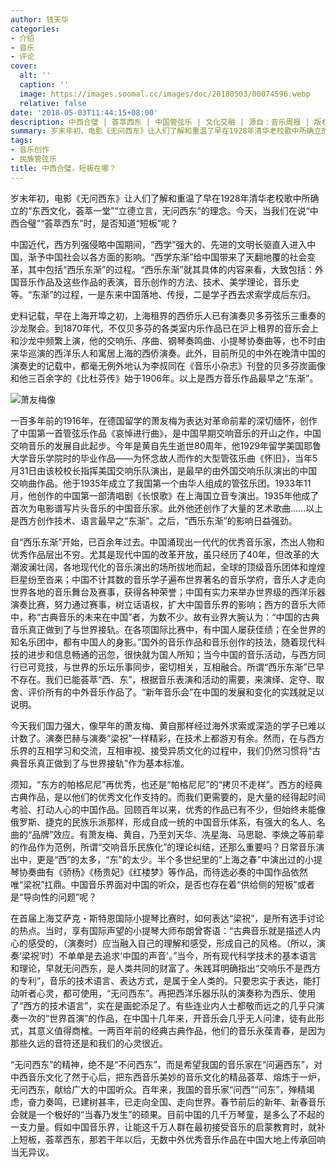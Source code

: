 ```yaml
---
author: 钱天华
categories:
- 介绍
- 音乐
- 评论
cover:
  alt: ''
  caption: ''
  image: https://images.soomal.cc/images/doc/20180503/00074596.webp
  relative: false
date: '2018-05-03T11:44:15+08:00'
description: 中西合璧 | 荟萃西东 | 中国管弦乐 | 文化交融 | 源自：音乐周报 | 版权：转载 |  平均/总评分：10.00/10
summary: 岁末年初，电影《无问西东》让人们了解和重温了早在1928年清华老校歌中所确立的“东西文化，荟萃一堂”“立德立言，无问西东”的理念。今天，当我们在说“中西合璧”“荟萃西东”时，是否知道“短板”呢？
tags:
- 音乐创作
- 民族管弦乐
title: 中西合璧，短板在哪？
---
```


岁末年初，电影《无问西东》让人们了解和重温了早在1928年清华老校歌中所确立的“东西文化，荟萃一堂”“立德立言，无问西东”的理念。今天，当我们在说“中西合璧”“荟萃西东”时，是否知道“短板”呢？

中国近代，西方列强侵略中国期间，“西学”强大的、先进的文明长驱直入进入中国，渐予中国社会以各方面的影响。“西学东渐”给中国带来了天翻地覆的社会变革，其中包括“西乐东渐”的过程。“西乐东渐”就其具体的内容来看，大致包括：外国音乐作品及这些作品的表演，音乐创作的方法、技术、美学理论，音乐史等。“东渐”的过程，一是东来中国落地、传授，二是学子西去求索学成后东归。

史料记载，早在上海开埠之初，上海租界的西侨乐人已有演奏贝多芬弦乐三重奏的沙龙聚会。到1870年代，不仅贝多芬的各类室内乐作品已在沪上租界的音乐会上和沙龙中频繁上演，他的交响乐、序曲、钢琴奏鸣曲、小提琴协奏曲等，也不时由来华巡演的西洋乐人和寓居上海的西侨演奏。此外，目前所见的中外在晚清中国的演奏史的记载中，都毫无例外地认为李叔同在《音乐小杂志》刊登的贝多芬炭画像和他三百余字的《比杜芬传》始于1906年。以上是西方音乐作品最早之“东渐”。

![萧友梅像](https://images.soomal.cc/images/doc/20100713/00006347_01.webp)





一百多年前的1916年，在德国留学的萧友梅为表达对革命前辈的深切缅怀，创作了中国第一首管弦乐作品《哀悼进行曲》，是中国早期交响音乐的开山之作，中国交响音乐的发展自此起步。今年是黄自先生逝世80周年，他1929年留学美国耶鲁大学音乐学院时的毕业作品――为怀念故人而作的大型管弦乐曲《怀旧》，当年5月31日由该校校长指挥美国交响乐队演出，是最早的由外国交响乐队演出的中国交响曲作品。他于1935年成立了我国第一个由华人组成的管弦乐团。1933年11月，他创作的中国第一部清唱剧《长恨歌》在上海国立音专演出。1935年他成了首次为电影谱写片头音乐的中国音乐家。此外他还创作了大量的艺术歌曲……以上是西方创作技术、语言最早之“东渐”。之后，“西乐东渐”的影响日益强劲。

自“西乐东渐”开始，已百余年过去。中国涌现出一代代的优秀音乐家，杰出人物和优秀作品层出不穷。尤其是现代中国的改革开放，虽只经历了40年，但改革的大潮波澜壮阔，各地现代化的音乐演出的场所拔地而起，全球的顶级音乐团体和煌煌巨星纷至沓来；中国不计其数的音乐学子遍布世界著名的音乐学府，音乐人才走向世界各地的音乐舞台及赛事，获得各种荣誉；中国有实力来举办世界级的西洋乐器演奏比赛，努力通过赛事，树立话语权，扩大中国音乐界的影响；西方的音乐大师中，称“古典音乐的未来在中国”者，为数不少。故有业界大腕认为：“中国的古典音乐真正做到了与世界接轨。在各项国际比赛中，有中国人屡获佳绩；在全世界的知名乐团中，都有中国人的身影。”国外的音乐作品和音乐创作的技法，随着现代科技的进步和信息畅通的迅忽，很快就为国人所知；当今中国的音乐活动，与西方同行已可竞技，与世界的乐坛乐事同步，密切相关，互相融合。所谓“西乐东渐”已早不存在。我们已能荟萃“西、东”，根据音乐表演和活动的需要，来演绎、定夺、取舍、评价所有的中外音乐作品了。“新年音乐会”在中国的发展和变化的实践就足以说明。

今天我们国力强大，像早年的萧友梅、黄自那样经过海外求索或深造的学子已难以计数了。演奏巴赫与演奏“梁祝”一样精彩，在技术上都游刃有余。然而，在与西方乐界的互相学习和交流，互相审视、接受异质文化的过程中，我们仍然习惯将“古典音乐真正做到了与世界接轨”作为基本标准。

须知，“东方的帕格尼尼”再优秀，也还是“帕格尼尼”的“拷贝不走样”。西方的经典古典作品，是以他们的优秀文化作支持的。而我们更需要的，是大量的经得起时间考验、打动人心的中国作品。回顾百年以来，优秀的作品已有不少，但始终未能像俄罗斯、捷克的民族乐派那样，形成自成一统的中国音乐体系，有强大的名人、名曲的“品牌”效应。有萧友梅、黄自，乃至刘天华、冼星海、马思聪、李焕之等前辈的作品作为范例，所谓“交响音乐民族化”的理论纠结，还那么重要吗？日常音乐演出中，更是“西”的太多，“东”的太少。半个多世纪里的“上海之春”中演出过的小提琴协奏曲有《骄杨》《杨贵妃》《红楼梦》等作品，而待选必奏的中国作品依然唯“梁祝”扛鼎。中国音乐界面对中国的听众，是否也存在着“供给侧的短板”或者是“导向性的问题”呢？

在首届上海艾萨克・斯特恩国际小提琴比赛时，如何表达“梁祝”，是所有选手讨论的热点。当时，享有国际声望的小提琴大师布朗曾寄语：“古典音乐就是描述人内心的感受的，（演奏时）应当融入自己的理解和感受，形成自己的风格。（所以，演奏‘梁祝’时）不单单是去追求‘中国的声音'。”当今，所有现代科学技术的基本语言和理论，早就无问西东，是人类共同的财富了。朱践耳明确指出“交响乐不是西方的专利”，音乐的技术语言、表达方式，是属于全人类的。只要忠实于表达，能打动听者心灵，都可使用，“无问西东”。再把西洋乐器乐队的演奏称为西乐、使用了“西方的技术语言”，实在是画蛇添足了。有些连业内人士都敬而远之的几乎只演奏一次的“世界首演”的作品，在中国十几年来，开音乐会几乎无人问津，徒有此形式，其意义值得商榷。一两百年前的经典古典作品，他们的音乐永葆青春，是因为那些久远的音符还是和我们的心灵很近。

“无问西东”的精神，绝不是“不问西东”，而是希望我国的音乐家在“问遍西东”，对中西音乐文化了然于心后，把东西音乐美妙的音乐文化的精品荟萃、熔炼于一炉，无问西东，献给广大的中国听众。百年来，我国的音乐家“问西”“问东”，殚精竭虑，奋力奏鸣，已建树甚丰，已走向全国、走向世界。春节前后的新年、新春音乐会就是一个极好的“当春乃发生”的硕果。目前中国的几千万琴童，是多么了不起的一支力量。假如中国音乐界，让能这千万人群在最初接受音乐的启蒙教育时，就补上短板，荟萃西东，那若干年以后，无数中外优秀音乐作品在中国大地上传承回响当无异议。